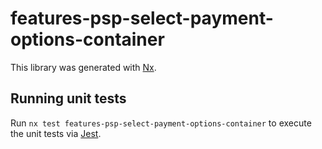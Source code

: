 # features-psp-select-payment-options-container

This library was generated with [Nx](https://nx.dev).

## Running unit tests

Run `nx test features-psp-select-payment-options-container` to execute the unit tests via [Jest](https://jestjs.io).
